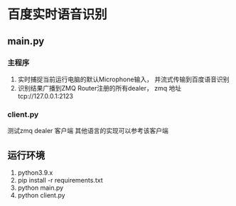 # 百度实时语音识别

## main.py

### 主程序
1. 实时捕捉当前运行电脑的默认Microphone输入， 并流式传输到百度语音识别
2. 识别结果广播到ZMQ Router注册的所有dealer， zmq 地址tcp://127.0.0.1:2123

### client.py
测试zmq dealer 客户端
其他语言的实现可以参考该客户端

## 运行环境
1. python3.9.x
2. pip install -r requirements.txt
3. python main.py
4. python client.py


